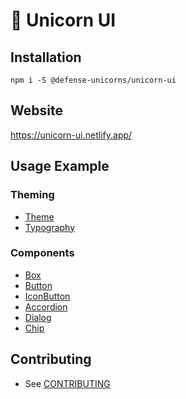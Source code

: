 # 🦄 Unicorn UI

## Installation

`npm i -S @defense-unicorns/unicorn-ui`

## Website

https://unicorn-ui.netlify.app/

## Usage Example

### Theming

- [Theme](https://unicorn-ui.netlify.app/theme)
- [Typography](https://unicorn-ui.netlify.app/typography)

### Components

- [Box](https://unicorn-ui.netlify.app/box)
- [Button](https://unicorn-ui.netlify.app/button)
- [IconButton](https://unicorn-ui.netlify.app/icon-button)
- [Accordion](https://unicorn-ui.netlify.app/Accordion)
- [Dialog](https://unicorn-ui.netlify.app/dialog)
- [Chip](https://unicorn-ui.netlify.app/chip)

## Contributing

- See [CONTRIBUTING](./CONTRIBUTING.md)
